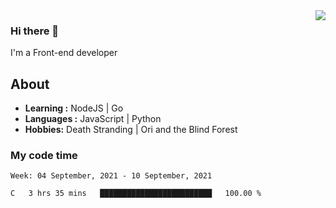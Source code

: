 <img align='right' src="https://github-readme-stats.vercel.app/api?username=strugglebak&show_icons=true">

### Hi there 👋

I'm a Front-end developer

## About

-  **Learning :** NodeJS | Go
-  **Languages :** JavaScript | Python
-  **Hobbies:** Death Stranding | Ori and the Blind Forest

### My code time

<!--START_SECTION:waka-->
```text
Week: 04 September, 2021 - 10 September, 2021

C   3 hrs 35 mins   █████████████████████████   100.00 % 
```
<!--END_SECTION:waka-->
